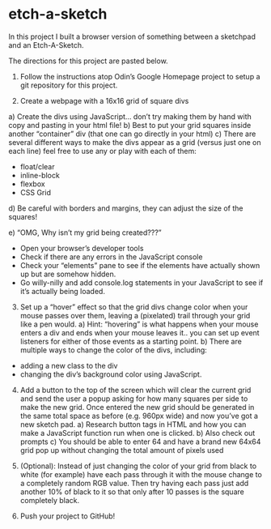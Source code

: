# etch-a-sketch

In this project I built a browser version of something between a sketchpad and an Etch-A-Sketch.

The directions for this project are pasted below.

1. Follow the instructions atop Odin’s Google Homepage project to setup a git repository for this project.

2. Create a webpage with a 16x16 grid of square divs

a) Create the divs using JavaScript… don’t try making them by hand with copy and pasting in your html file!
b) Best to put your grid squares inside another “container” div (that one can go directly in your html)
c) There are several different ways to make the divs appear as a grid (versus just one on each line) feel free to use any or play with each of them:
- float/clear
- inline-block
- flexbox
- CSS Grid

d) Be careful with borders and margins, they can adjust the size of the squares!

e) “OMG, Why isn’t my grid being created???”
- Open your browser’s developer tools
- Check if there are any errors in the JavaScript console
- Check your “elements” pane to see if the elements have actually shown up but are somehow hidden.
- Go willy-nilly and add console.log statements in your JavaScript to see if it’s actually being loaded.

3. Set up a “hover” effect so that the grid divs change color when your mouse passes over them, leaving a (pixelated) trail through your grid like a pen would.
a) Hint: “hovering” is what happens when your mouse enters a div and ends when your mouse leaves it.. you can set up event listeners for either of those events as a starting point.
b) There are multiple ways to change the color of the divs, including:
- adding a new class to the div
- changing the div’s background color using JavaScript.

4. Add a button to the top of the screen which will clear the current grid and send the user a popup asking for how many squares per side to make the new grid. Once entered the new grid should be generated in the same total space as before (e.g. 960px wide) and now you’ve got a new sketch pad.
a) Research button tags in HTML and how you can make a JavaScript function run when one is clicked.
b) Also check out prompts
c) You should be able to enter 64 and have a brand new 64x64 grid pop up without changing the total amount of pixels used

5. (Optional): Instead of just changing the color of your grid from black to white (for example) have each pass through it with the mouse change to a completely random RGB value. Then try having each pass just add another 10% of black to it so that only after 10 passes is the square completely black.

6. Push your project to GitHub!